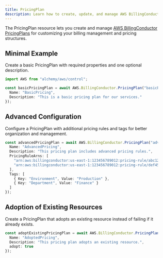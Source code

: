 ```yaml
---
title: PricingPlan
description: Learn how to create, update, and manage AWS BillingConductor PricingPlans using Alchemy Cloud Control.
---
```


The PricingPlan resource lets you create and manage [AWS BillingConductor PricingPlans](https://docs.aws.amazon.com/billingconductor/latest/userguide/) for customizing your billing management and pricing structures.

## Minimal Example

Create a basic PricingPlan with required properties and one optional description.

```ts
import AWS from "alchemy/aws/control";

const basicPricingPlan = await AWS.BillingConductor.PricingPlan("basicPricingPlan", {
  Name: "BasicPricing",
  Description: "This is a basic pricing plan for our services."
});
```

## Advanced Configuration

Configure a PricingPlan with additional pricing rules and tags for better organization and management.

```ts
const advancedPricingPlan = await AWS.BillingConductor.PricingPlan("advancedPricingPlan", {
  Name: "AdvancedPricing",
  Description: "This pricing plan includes advanced pricing rules.",
  PricingRuleArns: [
    "arn:aws:billingconductor:us-east-1:123456789012:pricing-rule/abc123",
    "arn:aws:billingconductor:us-east-1:123456789012:pricing-rule/def456"
  ],
  Tags: [
    { Key: "Environment", Value: "Production" },
    { Key: "Department", Value: "Finance" }
  ]
});
```

## Adoption of Existing Resources

Create a PricingPlan that adopts an existing resource instead of failing if it already exists.

```ts
const adoptExistingPricingPlan = await AWS.BillingConductor.PricingPlan("adoptExistingPricingPlan", {
  Name: "AdoptedPricing",
  Description: "This pricing plan adopts an existing resource.",
  adopt: true
});
```